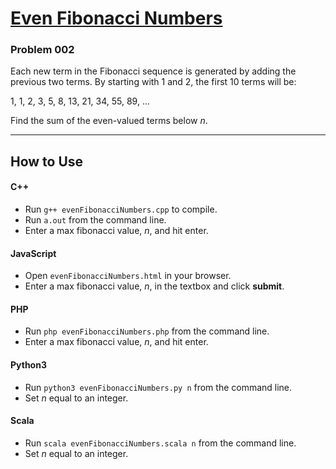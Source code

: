 # [Even Fibonacci Numbers](https://projecteuler.net/problem=2)

### Problem 002

Each new term in the Fibonacci sequence is generated by adding the previous two terms. By starting with 1 and 2, the first 10 terms will be:

1, 1, 2, 3, 5, 8, 13, 21, 34, 55, 89, ...

Find the sum of the even-valued terms below *n*.

---

## How to Use

#### **C++**

* Run `g++ evenFibonacciNumbers.cpp` to compile.
* Run `a.out` from the command line.
* Enter a max fibonacci value, *n*, and hit enter.

#### **JavaScript**

* Open `evenFibonacciNumbers.html` in your browser.
* Enter a max fibonacci value, *n*, in the textbox and click **submit**.

#### **PHP**

* Run `php evenFibonacciNumbers.php` from the command line.
* Enter a max fibonacci value, *n*, and hit enter.

#### **Python3**

* Run `python3 evenFibonacciNumbers.py n` from the command line.
* Set *n* equal to an integer.

#### **Scala**

* Run `scala evenFibonacciNumbers.scala n` from the command line.
* Set *n* equal to an integer.